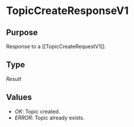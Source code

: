 # TopicCreateResponseV1

## Purpose

<!-- --8<-- [start:purpose] -->
Response to a [[TopicCreateRequestV1]].
<!-- --8<-- [end:purpose] -->

## Type

<!-- --8<-- [start:type] -->
<div class="type" markdown>


*Result*

</div>
<!-- --8<-- [end:type] -->

## Values

- *OK*: Topic created.
- *ERROR*: Topic already exists.
